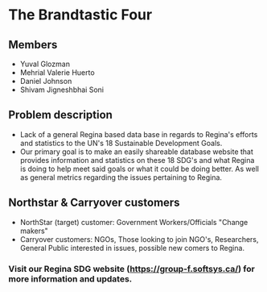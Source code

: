 # The Brandtastic Four

## Members
* Yuval Glozman
* Mehrial Valerie Huerto
* Daniel Johnson
* Shivam Jigneshbhai Soni

## Problem description
* Lack of a general Regina based data base in regards to Regina's efforts and statistics to the UN's 18 Sustainable Development Goals. 
* Our primary goal is to make an easily shareable database website that provides information and statistics on these 18 SDG's and what Regina is doing to help meet said goals or what it could be doing better. As well as general metrics regarding the issues pertaining to Regina.

## Northstar & Carryover customers
* NorthStar (target) customer: Government Workers/Officials "Change makers"
* Carryover customers: NGOs, Those looking to join NGO's, Researchers, General Public interested in issues, possible new comers to Regina.

### Visit our Regina SDG website (https://group-f.softsys.ca/) for more information and updates.